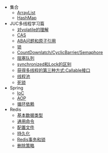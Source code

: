 * 集合
  * [ArrayList](collection/010-ArrayList.md)
  * [HashMap](collection/020-HashMap.md)
* JUC多线程学习篇
    * [对volatile的理解](juc/010-volatile关键字.md)
    * [CAS](juc/020-CAS.md)
    * [ABA问题和原子引用](juc/030-ABA.md)
    * [锁](juc/050-Lock.md)
    * [CountDownlatch/CyclicBarrier/Semaphore](juc/060-CountDownlatch_CyclicBarrier_Semaphore.md)
    * [阻塞队列](juc/070-BlockingQueue.md)
    * [synchronized和Lock的区别](juc/080-synchronizedAndLock.md)
    * [获得多线程的第三种方式:Callable接口](juc/090-Callable.md)
    * [线程池](juc/100-ThreadPool.md)
    * [死锁](juc/110-Deadlock.md)
* Spring
  * [IoC](spring/010-IoC.md)
  * [AOP](spring/020-AOP.md)
  * [循环依赖](spring/030-CircularDependencies.md)
* Redis
  * [基本数据类型](redis/020-basicDataType.md)
  * [通用命令](redis/030-basicCmd.md)
  * [配置文件](redis/040-configFile.md)
  * [持久化](redis/050-persistent.md)
  * [Redis事务和锁](redis/060-transactionAndLock.md)
  * [删除策略](redis/070-delPolicy.md)
